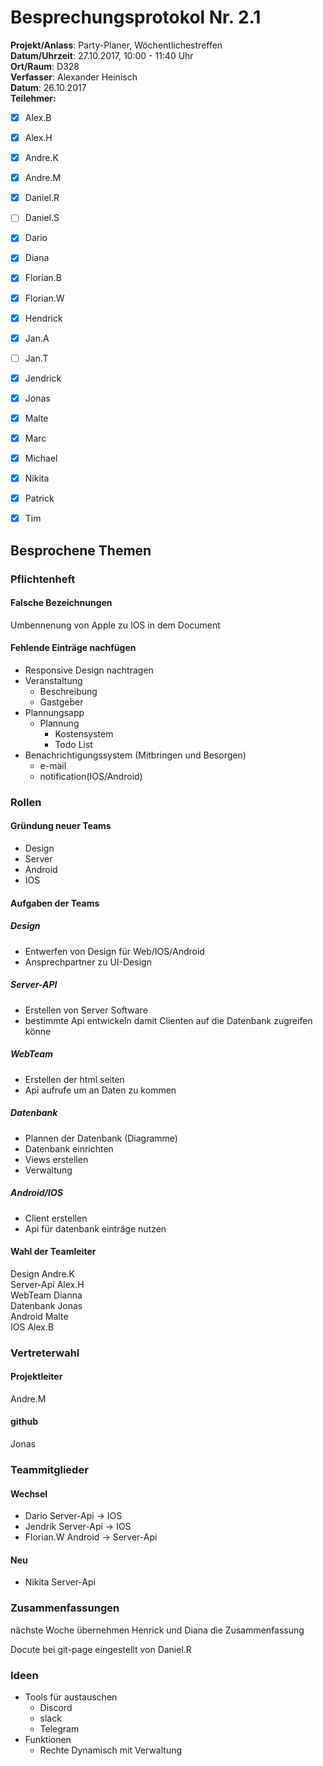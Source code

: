 # Besprechungsprotokol Nr. 2.1

**Projekt/Anlass**: Party-Planer, Wöchentlichestreffen  
**Datum/Uhrzeit**: 27.10.2017, 10:00 - 11:40 Uhr  
**Ort/Raum**: D328  
**Verfasser**: Alexander Heinisch  
**Datum**: 26.10.2017  
**Teilehmer:**

- [x] Alex.B
- [x] Alex.H
- [x] Andre.K
- [x] Andre.M
- [x] Daniel.R
- [ ] Daniel.S
- [x] Dario
- [x] Diana
- [x] Florian.B
- [x] Florian.W
- [x] Hendrick
- [x] Jan.A
- [ ] Jan.T
- [x] Jendrick
- [x] Jonas
- [x] Malte
- [x] Marc
- [x] Michael
- [x] Nikita
- [x] Patrick
- [x] Tim


## Besprochene Themen

### Pflichtenheft

#### Falsche Bezeichnungen
Umbennenung von Apple zu IOS in dem Document


#### Fehlende Einträge nachfügen
- Responsive Design nachtragen
- Veranstaltung
  - Beschreibung
  - Gastgeber
- Plannungsapp
  - Plannung
    - Kostensystem
    - Todo List
- Benachrichtigungssystem (Mitbringen und Besorgen)
  - e-mail
  - notification(IOS/Android)

### Rollen
#### Gründung neuer Teams
- Design
- Server
- Android
- IOS

#### Aufgaben der Teams

##### Design

- Entwerfen von Design für Web/IOS/Android
- Ansprechpartner zu UI-Design

##### Server-API

- Erstellen von Server Software
- bestimmte Api entwickeln damit Clienten auf die Datenbank zugreifen könne

##### WebTeam

- Erstellen der html seiten
- Api aufrufe um an Daten zu kommen

##### Datenbank

- Plannen der Datenbank (Diagramme)
- Datenbank einrichten
- Views erstellen
- Verwaltung

##### Android/IOS

- Client erstellen
- Api für datenbank einträge nutzen

#### Wahl der Teamleiter

Design		Andre.K  
Server-Api	Alex.H  
WebTeam	Dianna  
Datenbank	Jonas  
Android		Malte  
IOS			Alex.B  

### Vertreterwahl

#### Projektleiter

Andre.M

#### github

Jonas

### Teammitglieder

#### Wechsel

- Dario Server-Api -> IOS
- Jendrik Server-Api -> IOS
- Florian.W Android -> Server-Api

#### Neu

- Nikita Server-Api

### Zusammenfassungen

nächste Woche übernehmen Henrick und Diana die Zusammenfassung

Docute bei git-page eingestellt von Daniel.R

### Ideen

- Tools für austauschen
  - Discord
  - slack
  - Telegram
- Funktionen 
  - Rechte Dynamisch mit Verwaltung

